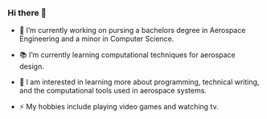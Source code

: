 ### Hi there 👋

- 🚀  I’m currently working on pursing a bachelors degree in Aerospace Engineering and a minor in Computer Science.

- 📚  I’m currently learning computational techniques for aerospace design. 

- 🧠  I am interested in learning more about programming, technical writing, and the computational tools used in aerospace systems.

- ⚡ My hobbies include playing video games and watching tv. 


